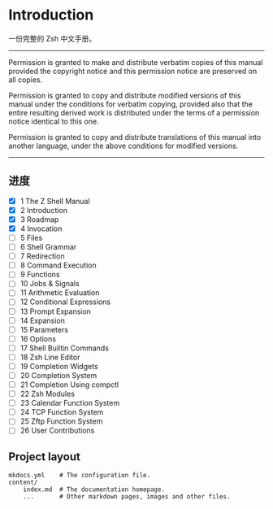 # Introduction

一份完整的 Zsh 中文手册。

---

Permission is granted to make and distribute verbatim copies of this manual provided the copyright notice and this permission notice are preserved on all copies.

Permission is granted to copy and distribute modified versions of this manual under the conditions for verbatim copying, provided also that the entire resulting derived work is distributed under the terms of a permission notice identical to this one.

Permission is granted to copy and distribute translations of this manual into another language, under the above conditions for modified versions.

---

## 进度

- [x] 1 The Z Shell Manual
- [x] 2 Introduction
- [x] 3 Roadmap
- [x] 4 Invocation
- [ ] 5 Files
- [ ] 6 Shell Grammar
- [ ] 7 Redirection
- [ ] 8 Command Execution
- [ ] 9 Functions
- [ ] 10 Jobs & Signals
- [ ] 11 Arithmetic Evaluation
- [ ] 12 Conditional Expressions
- [ ] 13 Prompt Expansion
- [ ] 14 Expansion
- [ ] 15 Parameters
- [ ] 16 Options
- [ ] 17 Shell Builtin Commands
- [ ] 18 Zsh Line Editor
- [ ] 19 Completion Widgets
- [ ] 20 Completion System
- [ ] 21 Completion Using compctl
- [ ] 22 Zsh Modules
- [ ] 23 Calendar Function System
- [ ] 24 TCP Function System
- [ ] 25 Zftp Function System
- [ ] 26 User Contributions

## Project layout

    mkdocs.yml    # The configuration file.
    content/
        index.md  # The documentation homepage.
        ...       # Other markdown pages, images and other files.
